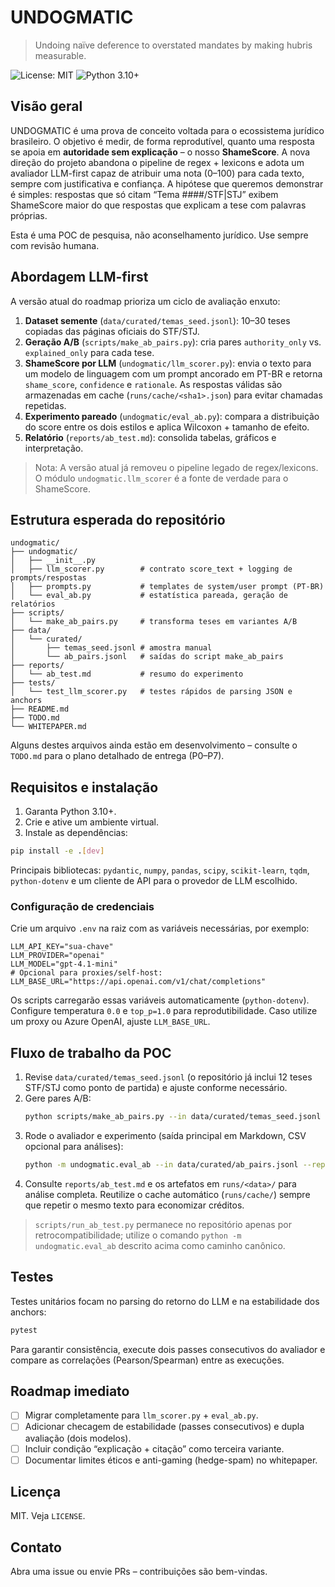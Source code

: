 # UNDOGMATIC

> Undoing naïve deference to overstated mandates by making hubris measurable.

![License: MIT](https://img.shields.io/badge/License-MIT-yellow.svg)
![Python 3.10+](https://img.shields.io/badge/python-3.10%2B-blue.svg)

## Visão geral

UNDOGMATIC é uma prova de conceito voltada para o ecossistema jurídico brasileiro. O objetivo é
medir, de forma reprodutível, quanto uma resposta se apoia em **autoridade sem explicação** – o
nosso **ShameScore**. A nova direção do projeto abandona o pipeline de regex + lexicons e adota um
avaliador LLM-first capaz de atribuir uma nota (0–100) para cada texto, sempre com justificativa e
confiança. A hipótese que queremos demonstrar é simples: respostas que só citam “Tema ####/STF|STJ”
exibem ShameScore maior do que respostas que explicam a tese com palavras próprias.

Esta é uma POC de pesquisa, não aconselhamento jurídico. Use sempre com revisão humana.

## Abordagem LLM-first

A versão atual do roadmap prioriza um ciclo de avaliação enxuto:

1. **Dataset semente** (`data/curated/temas_seed.jsonl`): 10–30 teses copiadas das páginas oficiais
do STF/STJ.
2. **Geração A/B** (`scripts/make_ab_pairs.py`): cria pares `authority_only` vs. `explained_only`
para cada tese.
3. **ShameScore por LLM** (`undogmatic/llm_scorer.py`): envia o texto para um modelo de linguagem
   com um prompt ancorado em PT-BR e retorna `shame_score`, `confidence` e `rationale`. As respostas
   válidas são armazenadas em cache (`runs/cache/<sha1>.json`) para evitar chamadas repetidas.
4. **Experimento pareado** (`undogmatic/eval_ab.py`): compara a distribuição do score entre os dois
estilos e aplica Wilcoxon + tamanho de efeito.
5. **Relatório** (`reports/ab_test.md`): consolida tabelas, gráficos e interpretação.

> Nota: A versão atual já removeu o pipeline legado de regex/lexicons. O módulo
> `undogmatic.llm_scorer` é a fonte de verdade para o ShameScore.

## Estrutura esperada do repositório

```
undogmatic/
├── undogmatic/
│   ├── __init__.py
│   ├── llm_scorer.py        # contrato score_text + logging de prompts/respostas
│   ├── prompts.py           # templates de system/user prompt (PT-BR)
│   └── eval_ab.py           # estatística pareada, geração de relatórios
├── scripts/
│   └── make_ab_pairs.py     # transforma teses em variantes A/B
├── data/
│   └── curated/
│       ├── temas_seed.jsonl # amostra manual
│       └── ab_pairs.jsonl   # saídas do script make_ab_pairs
├── reports/
│   └── ab_test.md           # resumo do experimento
├── tests/
│   └── test_llm_scorer.py   # testes rápidos de parsing JSON e anchors
├── README.md
├── TODO.md
└── WHITEPAPER.md
```

Alguns destes arquivos ainda estão em desenvolvimento – consulte o `TODO.md` para o plano detalhado
de entrega (P0–P7).

## Requisitos e instalação

1. Garanta Python 3.10+.
2. Crie e ative um ambiente virtual.
3. Instale as dependências:

```bash
pip install -e .[dev]
```

Principais bibliotecas: `pydantic`, `numpy`, `pandas`, `scipy`, `scikit-learn`, `tqdm`, `python-dotenv`
e um cliente de API para o provedor de LLM escolhido.

### Configuração de credenciais

Crie um arquivo `.env` na raiz com as variáveis necessárias, por exemplo:

```
LLM_API_KEY="sua-chave"
LLM_PROVIDER="openai"
LLM_MODEL="gpt-4.1-mini"
# Opcional para proxies/self-host: LLM_BASE_URL="https://api.openai.com/v1/chat/completions"
```

Os scripts carregarão essas variáveis automaticamente (`python-dotenv`). Configure temperatura `0.0`
e `top_p=1.0` para reprodutibilidade. Caso utilize um proxy ou Azure OpenAI, ajuste `LLM_BASE_URL`.

## Fluxo de trabalho da POC

1. Revise `data/curated/temas_seed.jsonl` (o repositório já inclui 12 teses STF/STJ como ponto de partida) e ajuste conforme necessário.
2. Gere pares A/B:
   ```bash
   python scripts/make_ab_pairs.py --in data/curated/temas_seed.jsonl --out data/curated/ab_pairs.jsonl
   ```
3. Rode o avaliador e experimento (saída principal em Markdown, CSV opcional para análises):
   ```bash
   python -m undogmatic.eval_ab --in data/curated/ab_pairs.jsonl --report reports/ab_test.md --csv reports/ab_results.csv
   ```
4. Consulte `reports/ab_test.md` e os artefatos em `runs/<data>/` para análise completa. Reutilize o
   cache automático (`runs/cache/`) sempre que repetir o mesmo texto para economizar créditos.

> `scripts/run_ab_test.py` permanece no repositório apenas por retrocompatibilidade; utilize o comando
> `python -m undogmatic.eval_ab` descrito acima como caminho canônico.

## Testes

Testes unitários focam no parsing do retorno do LLM e na estabilidade dos anchors:

```bash
pytest
```

Para garantir consistência, execute dois passes consecutivos do avaliador e compare as correlações
(Pearson/Spearman) entre as execuções.

## Roadmap imediato

- [ ] Migrar completamente para `llm_scorer.py` + `eval_ab.py`.
- [ ] Adicionar checagem de estabilidade (passes consecutivos) e dupla avaliação (dois modelos).
- [ ] Incluir condição “explicação + citação” como terceira variante.
- [ ] Documentar limites éticos e anti-gaming (hedge-spam) no whitepaper.

## Licença

MIT. Veja `LICENSE`.

## Contato

Abra uma issue ou envie PRs – contribuições são bem-vindas.

